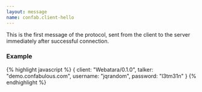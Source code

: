 ```yaml
---
layout: message
name: confab.client-hello
---
```

This is the first message of the protocol, sent from the client to the server immediately after successful connection.

### Example

{% highlight javascript %}
{
    client: "Webatara/0.1.0",
    talker: "demo.confabulous.com",
    username: "jqrandom",
    password: "l3tm31n"
}
{% endhighlight %}
